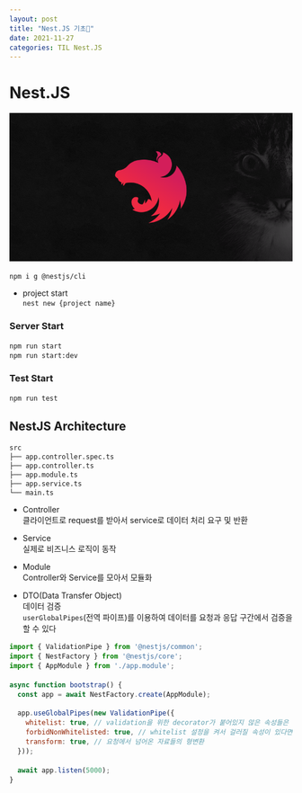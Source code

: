 ```yaml
---
layout: post
title: "Nest.JS 기초💬"
date: 2021-11-27
categories: TIL Nest.JS
---
```


# Nest.JS

![](https://raw.githubusercontent.com/Action2theFuture/Action2theFuture.github.io/main/_posts/Images/nest-og.png)

`npm i g @nestjs/cli`  

- project start  
`nest new {project name}`

### Server Start
`npm run start`  
`npm run start:dev`  

### Test Start
`npm run test`

## NestJS Architecture

```
src
├── app.controller.spec.ts
├── app.controller.ts
├── app.module.ts
├── app.service.ts
└── main.ts
```
- Controller  
클라이언트로 request를 받아서 service로 데이터 처리 요구 및 반환 

- Service  
실제로 비즈니스 로직이 동작

- Module  
Controller와 Service를 모아서 모듈화 

- DTO(Data Transfer Object)  
데이터 검증  
`userGlobalPipes`(전역 파이프)를 이용하여 데이터를 요청과 응답 구간에서 검증을 할 수 있다

```JavaScript
import { ValidationPipe } from '@nestjs/common';
import { NestFactory } from '@nestjs/core';
import { AppModule } from './app.module';

async function bootstrap() {
  const app = await NestFactory.create(AppModule);
  
  app.useGlobalPipes(new ValidationPipe({
  	whitelist: true, // validation을 위한 decorator가 붙어있지 않은 속성들은 제거
    forbidNonWhitelisted: true, // whitelist 설정을 켜서 걸러질 속성이 있다면 아예 요청 자체를 막도록 (400 에러)
    transform: true, // 요청에서 넘어온 자료들의 형변환
  }));
  
  await app.listen(5000);
}
```
